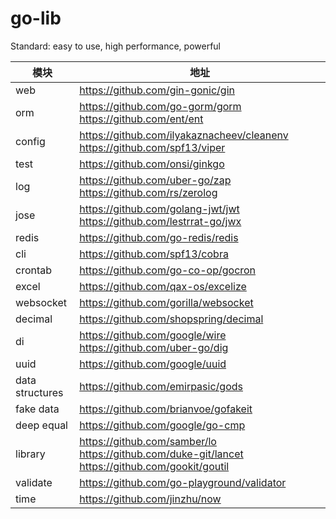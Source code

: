 # go-lib
Standard: easy to use, high performance, powerful

| 模块 | 地址 |
| -|-|
| web | https://github.com/gin-gonic/gin |
| orm | https://github.com/go-gorm/gorm https://github.com/ent/ent |
| config | https://github.com/ilyakaznacheev/cleanenv https://github.com/spf13/viper |
| test | https://github.com/onsi/ginkgo | 
| log | https://github.com/uber-go/zap https://github.com/rs/zerolog | 
| jose | https://github.com/golang-jwt/jwt https://github.com/lestrrat-go/jwx |
| redis | https://github.com/go-redis/redis |
| cli | https://github.com/spf13/cobra |
| crontab | https://github.com/go-co-op/gocron |
| excel | https://github.com/qax-os/excelize |
| websocket | https://github.com/gorilla/websocket |
| decimal | https://github.com/shopspring/decimal |
| di | https://github.com/google/wire https://github.com/uber-go/dig |
| uuid | https://github.com/google/uuid |
| data structures | https://github.com/emirpasic/gods | 
| fake data | https://github.com/brianvoe/gofakeit | 
| deep equal | https://github.com/google/go-cmp | 
| library | https://github.com/samber/lo https://github.com/duke-git/lancet https://github.com/gookit/goutil | 
| validate | https://github.com/go-playground/validator | 
| time | https://github.com/jinzhu/now | 


